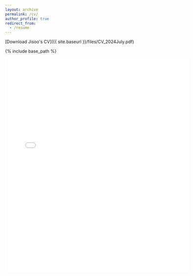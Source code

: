 ```yaml
---
layout: archive
permalink: /cv/
author_profile: true
redirect_from:
  - /resume
---
```

[Download Jisoo's CV]({{ site.baseurl }}/files/CV_2024July.pdf)


{% include base_path %}

<embed src="{{ site.baseurl }}/files/CV_2024July.pdf" width="600" height="700" type='application/pdf'> 

